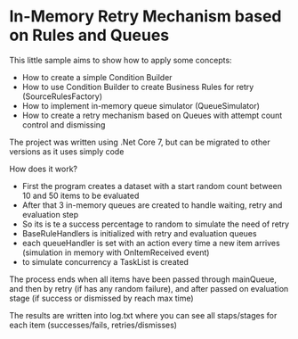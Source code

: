 # In-Memory Retry Mechanism based on Rules and Queues

This little sample aims to show how to apply some concepts:

- How to create a simple Condition Builder
- How to use Condition Builder to create Business Rules for retry (SourceRulesFactory)
- How to implement in-memory queue simulator (QueueSimulator)
- How to create a retry mechanism based on Queues with attempt count control and dismissing

The project was written using .Net Core 7, but can be migrated to other versions as it uses simply code

How does it work?

- First the program creates a dataset with a start random count between 10 and 50 items to be evaluated
- After that 3 in-memory queues are created to handle waiting, retry and evaluation step
- So its is te a success percentage to random to simulate the need of retry
- BaseRuleHandlers is initialized with retry and evaluation queues
- each queueHandler is set with an action every time a new item arrives (simulation in memory with OnItemReceived event)
- to simulate concurrency a TaskList is created

The process ends when all items have been passed through mainQueue, and then by retry (if has any random failure), and after passed on evaluation stage (if success or dismissed by reach max time)

The results are written into log.txt where you can see all staps/stages for each item (successes/fails, retries/dismisses)
